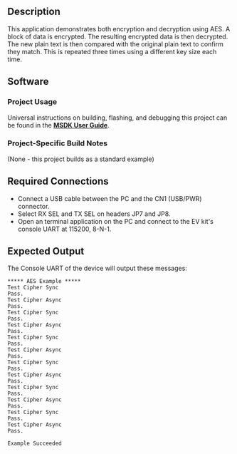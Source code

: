 ## Description

This application demonstrates both encryption and decryption using AES.  A block of data is encrypted.  The resulting encrypted data is then decrypted.  The new plain text is then compared with the original plain text to confirm they match.  This is repeated three times using a different key size each time.


## Software

### Project Usage

Universal instructions on building, flashing, and debugging this project can be found in the **[MSDK User Guide](https://analog-devices-msdk.github.io/msdk/USERGUIDE/)**.

### Project-Specific Build Notes

(None - this project builds as a standard example)

## Required Connections

-   Connect a USB cable between the PC and the CN1 (USB/PWR) connector.
-   Select RX SEL and TX SEL on headers JP7 and JP8.
-   Open an terminal application on the PC and connect to the EV kit's console UART at 115200, 8-N-1.

## Expected Output

The Console UART of the device will output these messages:

```
***** AES Example *****
Test Cipher Sync
Pass.
Test Cipher Async
Pass.
Test Cipher Sync
Pass.
Test Cipher Async
Pass.
Test Cipher Sync
Pass.
Test Cipher Async
Pass.
Test Cipher Sync
Pass.
Test Cipher Async
Pass.
Test Cipher Sync
Pass.
Test Cipher Async
Pass.
Test Cipher Sync
Pass.
Test Cipher Async
Pass.

Example Succeeded
```


